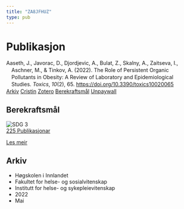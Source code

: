 ```yaml
---
title: "ZA8JFHUZ"
type: pub
---
```

<h1>Publikasjon</h1>
<article id="csl-bib-container-ZA8JFHUZ" class="csl-bib-container">
  <div class="csl-bib-body" style="line-height: 1.35; padding-left: 1em; text-indent:-1em;">
  <div class="csl-entry">Aaseth, J., Javorac, D., Djordjevic, A., Bulat, Z., Skalny, A., Zaitseva, I., Aschner, M., &amp; Tinkov, A. (2022). The Role of Persistent Organic Pollutants in Obesity: A Review of Laboratory and Epidemiological Studies. <i>Toxics</i>, <i>10</i>(2), 65. <a href="https://doi.org/10.3390/toxics10020065">https://doi.org/10.3390/toxics10020065</a></div>
</div>
  <div class="csl-bib-buttons">
    <a href="#taxonomy-article-ZA8JFHUZ" class="csl-bib-button">Arkiv</a>
    <a href alt="Cristin URL" class="csl-bib-button">Cristin</a>
    <a href alt="Zotero URL" class="csl-bib-button">Zotero</a>
    <a href="#sdg-article-ZA8JFHUZ" class="csl-bib-button">Berekraftsmål</a>
    <a href="https://www.mdpi.com/2305-6304/10/2/65/pdf?version=1644459544" class="csl-bib-button">Unpaywall</a>
  </div>
  <div id="csl-bib-meta-container-ZA8JFHUZ"></div>
</article>
<div id="csl-bib-meta-ZA8JFHUZ" class="csl-bib-meta">
  <article id="sdg-article-ZA8JFHUZ" class="sdg-article">
    <h1>Berekraftsmål</h1>
    <div class="sdg-container"><div id="sdg3" class="sdg">
<img src="{{< params subfolder >}}images/sdg/sdg03_no.png" class="image" alt="SDG 3">
<div class="sdg-overlay">
<a href="{{< params subfolder >}}no/archive/?sdg=3#archive" class="sdg-publication-count"><span>225</span> Publikasjonar</a>
<p><a href="https://www.fn.no/om-fn/fns-baerekraftsmaal/god-helse-og-livskvalitet?lang=nno-NO" class="sdg-read-more">Les meir</a></p>
</div>
</div></div>
  </article>
  <article id="taxonomy-article-ZA8JFHUZ" class="taxonomy-article">
    <h1>Arkiv</h1>
    <ul>
      <li>Høgskolen i Innlandet</li>
      <li>Fakultet for helse- og sosialvitenskap</li>
      <li>Institutt for helse- og sykepleievitenskap</li>
      <li>2022</li>
      <li>Mai</li>
    </ul>
  </article>
</div>
